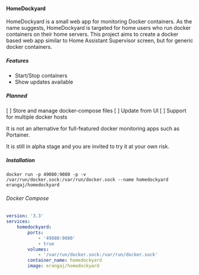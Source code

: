 #### HomeDockyard

HomeDockyard is a small web app for monitoring Docker containers. As the name suggests, HomeDockyard is targeted for home users who run docker containers on their home servers. This project aims to create a docker based web app similar to Home Assistant Supervisor screen, but for generic docker containers.

##### Features

* Start/Stop containers
* Show updates available

##### Planned

[ ] Store and manage docker-compose files
[ ] Update from UI
[ ] Support for multiple docker hosts

It is not an alternative for full-featured docker monitoring apps such as Portainer. 

It is still in alpha stage and you are invited to try it at your own risk.

##### Installation

`docker run -p 49080:9080 -p -v /var/run/docker.sock:/var/run/docker.sock --name homedockyard erangaj/homedockyard`

###### Docker Compose

```yaml
version: '3.3'
services:
    homedockyard:
        ports:
            - '49080:9080'
            - true
        volumes:
            - '/var/run/docker.sock:/var/run/docker.sock'
        container_name: homedockyard
        image: erangaj/homedockyard
```
